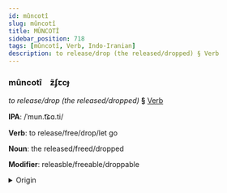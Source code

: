 ```yaml
---
id: mûncotî
slug: mûncotî
title: MÛNCOTÎ
sidebar_position: 718
tags: [mûncotî, Verb, Indo-Iranian]
description: to release/drop (the released/dropped) § Verb
---
```


### mûncotî&emsp;<span kind="abugida">ƶ̃ʄꞇcɟ</span>

*to release/drop (the released/dropped)* **§** [Verb](../../tags/Verb)

**IPA**: /ˈmun.t͡ɕɑ.ti/

**Verb**: to release/free/drop/let go

**Noun**: the released/freed/dropped

**Modifier**: releasble/freeable/droppable

<details>
    <summary>Origin</summary>
    Sanskrit मुञ्चति muñcáti  /muɲ.t͡ɕɐ́.ti/<br/>
    <em>Indo-Iranian Language Family</em>
</details>
